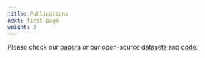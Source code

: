 ```yaml
---
title: Publications
next: first-page
weight: 3
---
```



Please check our [papers](/publications/articles) or our open-source [datasets](/publications/datasets) and [code](/publications/code).

